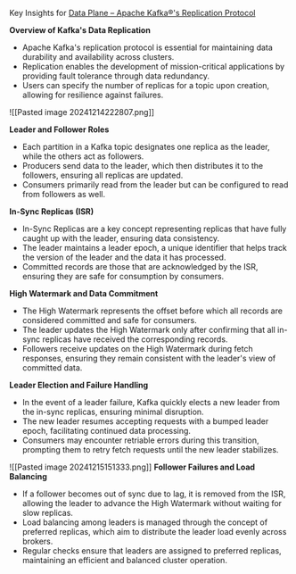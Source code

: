 Key Insights for [Data Plane – Apache Kafka®'s Replication Protocol](https://www.youtube.com/watch?v=PPDffzAy86I)

**Overview of Kafka's Data Replication**  
- Apache Kafka's replication protocol is essential for maintaining data durability and availability across clusters.  
- Replication enables the development of mission-critical applications by providing fault tolerance through data redundancy.  
- Users can specify the number of replicas for a topic upon creation, allowing for resilience against failures.  

![[Pasted image 20241214222807.png]]

**Leader and Follower Roles**  
- Each partition in a Kafka topic designates one replica as the leader, while the others act as followers.  
- Producers send data to the leader, which then distributes it to the followers, ensuring all replicas are updated.  
- Consumers primarily read from the leader but can be configured to read from followers as well.  


**In-Sync Replicas (ISR)**  
- In-Sync Replicas are a key concept representing replicas that have fully caught up with the leader, ensuring data consistency.  
- The leader maintains a leader epoch, a unique identifier that helps track the version of the leader and the data it has processed.  
- Committed records are those that are acknowledged by the ISR, ensuring they are safe for consumption by consumers.  

**High Watermark and Data Commitment**  
- The High Watermark represents the offset before which all records are considered committed and safe for consumers.  
- The leader updates the High Watermark only after confirming that all in-sync replicas have received the corresponding records.  
- Followers receive updates on the High Watermark during fetch responses, ensuring they remain consistent with the leader's view of committed data.  

**Leader Election and Failure Handling**  
- In the event of a leader failure, Kafka quickly elects a new leader from the in-sync replicas, ensuring minimal disruption.  
- The new leader resumes accepting requests with a bumped leader epoch, facilitating continued data processing.  
- Consumers may encounter retriable errors during this transition, prompting them to retry fetch requests until the new leader stabilizes.  

![[Pasted image 20241215151333.png]]
**Follower Failures and Load Balancing**  
- If a follower becomes out of sync due to lag, it is removed from the ISR, allowing the leader to advance the High Watermark without waiting for slow replicas.  
- Load balancing among leaders is managed through the concept of preferred replicas, which aim to distribute the leader load evenly across brokers.  
- Regular checks ensure that leaders are assigned to preferred replicas, maintaining an efficient and balanced cluster operation.  
